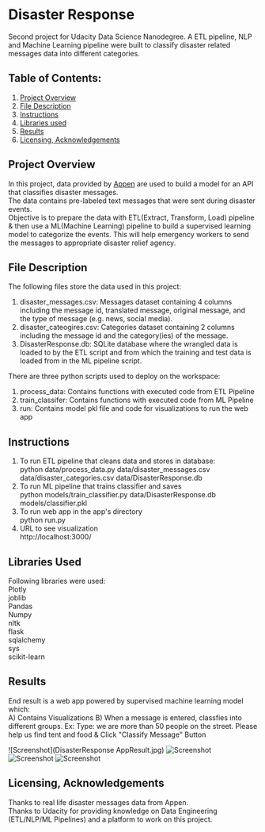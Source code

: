 # Disaster Response
Second project for Udacity Data Science Nanodegree. A ETL pipeline, NLP and Machine Learning pipeline were built to classify disaster related messages data into different categories.

## **Table of Contents:**
1. [Project Overview](README.md#project-Overview)
2. [File Description](README.md#file-description)
3. [Instructions](README.md#Instructions)
4. [Libraries used](README.md#libraries-used)
5. [Results](README.md#results)
6. [Licensing, Acknowledgements](README.md#licensing-acknowledgements)

## **Project Overview**<br/>

In this project, data provided by [Appen](https://appen.com/) are used to build a model for an API that classifies disaster messages. <br/>
The data contains pre-labeled text messages that were sent during disaster events. <br/>
Objective is to prepare the data with ETL(Extract, Transform, Load) pipeline & then use a ML(Machine Learning) pipeline to build a supervised learning model to categorize the events. This will help emergency workers to send the messages to appropriate disaster relief agency.

## **File Description**<br/>

The following files store the data used in this project:
1) disaster_messages.csv: Messages dataset containing 4 columns including the message id, translated message, original message, and the type of message (e.g. news, social media).<br/>
2) disaster_cateogires.csv: Categories dataset containing 2 columns including the message id and the category(ies) of the message.<br/>
3) DisasterResponse.db: SQLite database where the wrangled data is loaded to by the ETL script and from which the training and test data is loaded from in the ML pipeline script.<br/>

There are three python scripts used to deploy on the workspace:<br/>
1) process_data: Contains functions with executed code from ETL Pipeline<br/>
2) train_classifer: Contains functions with executed code from ML Pipeline<br/>
3) run: Contains model pkl file and code for visualizations to run the web app<br/>

## **Instructions**<br/>

1) To run ETL pipeline that cleans data and stores in database:<br/>
python data/process_data.py data/disaster_messages.csv data/disaster_categories.csv data/DisasterResponse.db<br/>
2) To run ML pipeline that trains classifier and saves<br/>
python models/train_classifier.py data/DisasterResponse.db models/classifier.pkl<br/>
3) To run web app in the app's directory<br/>
python run.py<br/>
4) URL to see visualization<br/>
http://localhost:3000/<br/>


## **Libraries Used**<br/>

Following libraries were used:<br/>
Plotly<br/>
joblib<br/>
Pandas<br/>
Numpy<br/>
nltk<br/>
flask<br/>
sqlalchemy<br/>
sys<br/>
scikit-learn<br/>

## **Results**<br/>
End result is a web app powered by supervised machine learning model which:<br/>
A) Contains Visualizations
B) When a message is entered, classfies into different groups.
Ex: Type:  we are more than 50 people on the street. Please help us find tent and food & Click "Classify Message" Button

![Screenshot](DisasterResponse AppResult.jpg)
![Screenshot](Viz2.jpg)
![Screenshot](Viz3.jpg)
![Screenshot](Viz1.jpg)

## **Licensing, Acknowledgements**<br/>
Thanks to real life disaster messages data from Appen.<br/>
Thanks to Udacity for providing knowledge on Data Engineering (ETL/NLP/ML Pipelines) and a platform to work on this project.<br/>
